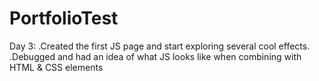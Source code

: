 # PortfolioTest


Day 3: 
.Created the first JS page and start exploring several cool effects.
.Debugged and had an idea of what JS looks like when combining with HTML & CSS elements